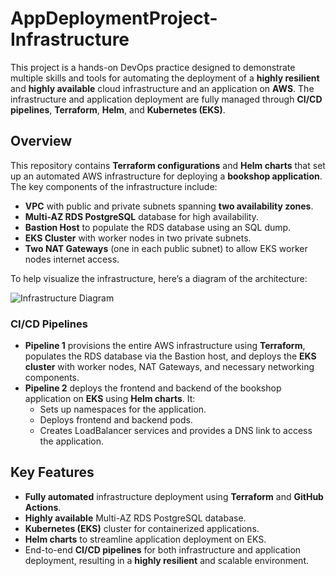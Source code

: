 # **AppDeploymentProject-Infrastructure**

This project is a hands-on DevOps practice designed to demonstrate multiple skills and tools for automating the deployment of a **highly resilient** and **highly available** cloud infrastructure and an application on **AWS**. The infrastructure and application deployment are fully managed through **CI/CD pipelines**, **Terraform**, **Helm**, and **Kubernetes (EKS)**.

## **Overview**

This repository contains **Terraform configurations** and **Helm charts** that set up an automated AWS infrastructure for deploying a **bookshop application**. The key components of the infrastructure include:

- **VPC** with public and private subnets spanning **two availability zones**.
- **Multi-AZ RDS PostgreSQL** database for high availability.
- **Bastion Host** to populate the RDS database using an SQL dump.
- **EKS Cluster** with worker nodes in two private subnets.
- **Two NAT Gateways** (one in each public subnet) to allow EKS worker nodes internet access.

To help visualize the infrastructure, here’s a diagram of the architecture:

![Infrastructure Diagram](https://github.com/mladenovskistefan111/AppDeploymentProject-Infrastructure/blob/main/Infrastructure.png)

### **CI/CD Pipelines**

- **Pipeline 1** provisions the entire AWS infrastructure using **Terraform**, populates the RDS database via the Bastion host, and deploys the **EKS cluster** with worker nodes, NAT Gateways, and necessary networking components.
- **Pipeline 2** deploys the frontend and backend of the bookshop application on **EKS** using **Helm charts**. It:
  - Sets up namespaces for the application.
  - Deploys frontend and backend pods.
  - Creates LoadBalancer services and provides a DNS link to access the application.

## **Key Features**

- **Fully automated** infrastructure deployment using **Terraform** and **GitHub Actions**.
- **Highly available** Multi-AZ RDS PostgreSQL database.
- **Kubernetes (EKS)** cluster for containerized applications.
- **Helm charts** to streamline application deployment on EKS.
- End-to-end **CI/CD pipelines** for both infrastructure and application deployment, resulting in a **highly resilient** and scalable environment.
